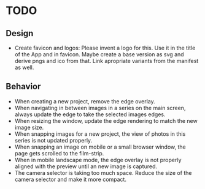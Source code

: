 # TODO


## Design

* Create favicon and logos:
    Please invent a logo for this. Use it in the title of the App and in favicon. Maybe create a base version as svg and derive pngs and ico from that. Link apropriate variants from the manifest as well.


## Behavior

* When creating a new project, remove the edge overlay.
* When navigating in between images in a series on the main screen, always update the edge to take the selected images edges.
* When resizing the window, update the edge rendering to match the new image size.
* When snapping images for a new project, the view of photos in this series is not updated properly.
* When snapping an image on mobile or a small browser window, the page gets scrolled to the film-strip.
* When in mobile landscape mode, the edge overlay is not properly aligned with the preview until an new image is captured.
* The camera selector is taking too much space. Reduce the size of the camera selector and make it more compact.
